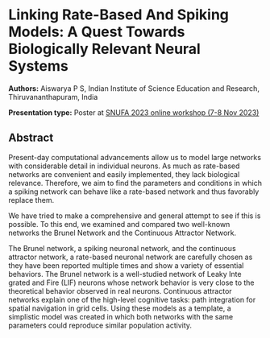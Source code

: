 # Linking Rate-Based And Spiking Models: A  Quest Towards Biologically Relevant  Neural Systems

**Authors:** Aiswarya P S, Indian Institute of Science Education and Research, Thiruvananthapuram, India

**Presentation type:** Poster at [SNUFA 2023 online workshop (7-8 Nov 2023)](https://snufa.net/2023)

## Abstract

Present-day computational advancements allow us to model large networks with considerable detail in individual neurons. As much as rate-based networks are convenient and easily implemented, they lack biological relevance. Therefore, we aim to find the parameters and conditions in which a spiking network can behave like a rate-based network and thus favorably replace them.

We have tried to make a comprehensive and general attempt to see if this is possible. To this end, we examined and compared two well-known networks the Brunel Network and the Continuous Attractor Network.

The Brunel network, a spiking neuronal network, and the continuous attractor network, a rate-based neuronal network are carefully chosen as they have been reported multiple times and show a variety of essential behaviors. The Brunel network is a well-studied network of Leaky Inte grated and Fire (LIF) neurons whose network behavior is very close to the theoretical behavior observed in real neurons. Continuous attractor networks explain one of the high-level cognitive tasks: path integration for spatial navigation in grid cells. Using these models as a template, a simplistic model was created in which both networks with the same parameters could reproduce similar population activity.